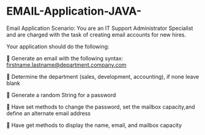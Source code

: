 # EMAIL-Application-JAVA-
Email Application Scenario: 
You are an IT Support Administrator Specialist and are charged with the task of creating email accounts for new hires.

Your application should do the following:

 Generate an email with the following syntax: firstname.lastname@department.company.com 

 Determine the department (sales, development, accounting), if none leave blank

 Generate a random String for a password

 Have set methods to change the password, set the mailbox capacity,and define an alternate email address 

 Have get methods to display the name, email, and mailbox capacity


